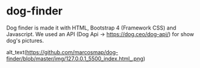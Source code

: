 # dog-finder
Dog finder is made it with HTML, Bootstrap 4 (Framework CSS) and Javascript. We used an API (Dog Api -> https://dog.ceo/dog-api/) for show dog's pictures.

alt_text(https://github.com/marcosmap/dog-finder/blob/master/img/127.0.0.1_5500_index.html_.png)
